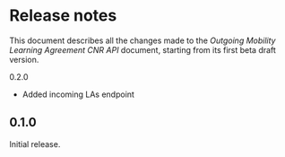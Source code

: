 Release notes
=============

This document describes all the changes made to the *Outgoing Mobility Learning Agreement CNR API*
document, starting from its first beta draft version.


0.2.0

* Added incoming LAs endpoint


0.1.0
-----

Initial release.
